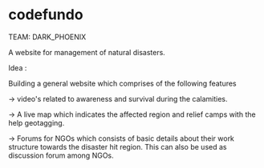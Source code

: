 # codefundo

TEAM: DARK_PHOENIX

A website for management of natural disasters.

Idea : 

Building a general website which comprises of the following features

 -> video's related to awareness and survival during the calamities. 
 
 -> A live map which indicates the affected region and relief camps with the help geotagging.
 
 -> Forums for NGOs which consists of basic details about their work structure towards the disaster hit region. This can also be used as discussion forum among NGOs.  
